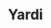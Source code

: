 ---
title:  "Yardi" 
categories: right project small-gap
link: /projects/yardi
size: "large"
type: "project"
ccode: "default"
desc: "#CUBELYFE<br>grinding IRL dailies <a href='https://www.glassdoor.com/Overview/Working-at-Yardi-Systems-EI_IE31057.11,24.htm'>@yardisystems</a>"
cta: "ENERGIZED FOR TOMORROW"
img: "stock3.png"
imgtype: ""
imgbgcode: ""
repeat: "false"
order: 2
menu_slug: yardi
---